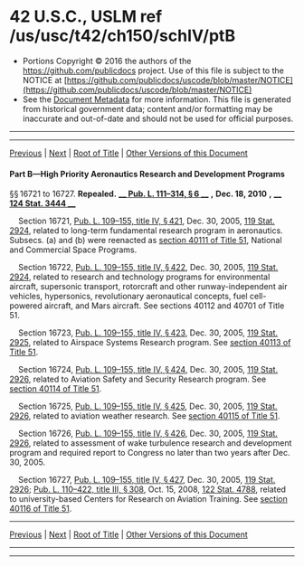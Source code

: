 ---
---

# 42 U.S.C., USLM ref /us/usc/t42/ch150/schIV/ptB

* Portions Copyright © 2016 the authors of the https://github.com/publicdocs project.
  Use of this file is subject to the NOTICE at [https://github.com/publicdocs/uscode/blob/master/NOTICE](https://github.com/publicdocs/uscode/blob/master/NOTICE)
* See the [Document Metadata](././../../../../../..//README.md) for more information.
  This file is generated from historical government data; content and/or formatting may be inaccurate and out-of-date and should not be used for official purposes.

----------
----------

[Previous](./../../../../../..//us/usc/t42/ch150/schIV/ptA/m__us_usc_t42_s16712.md) | [Next](./../../../../../..//us/usc/t42/ch150/schIV/ptC/m__us_usc_t42_ch150_schIV_ptC.md) | [Root of Title](./../../../../../../) | [Other Versions of this Document](https://publicdocs.github.io/go/links?ns=uslm&ref=%2Fus%2Fusc%2Ft42%2Fch150%2FschIV%2FptB)

#### Part B—High Priority Aeronautics Research and Development Programs

§§ 16721 to 16727. __Repealed.__  __[__  __Pub. L. 111–314, § 6__  __][/us/pl/111/314/s6]__  __,__  __Dec. 18, 2010__  __,__  __[__  __124 Stat. 3444__  __][/us/stat/124/3444]__ 

    Section 16721, [Pub. L. 109–155, title IV, § 421][/us/pl/109/155/s421], Dec. 30, 2005, [119 Stat. 2924][/us/stat/119/2924], related to long-term fundamental research program in aeronautics. Subsecs. (a) and (b) were reenacted as [section 40111 of Title 51][/us/usc/t51/s40111], National and Commercial Space Programs.

    Section 16722, [Pub. L. 109–155, title IV, § 422][/us/pl/109/155/s422], Dec. 30, 2005, [119 Stat. 2924][/us/stat/119/2924], related to research and technology programs for environmental aircraft, supersonic transport, rotorcraft and other runway-independent air vehicles, hypersonics, revolutionary aeronautical concepts, fuel cell-powered aircraft, and Mars aircraft. See sections 40112 and 40701 of Title 51.

    Section 16723, [Pub. L. 109–155, title IV, § 423][/us/pl/109/155/s423], Dec. 30, 2005, [119 Stat. 2925][/us/stat/119/2925], related to Airspace Systems Research program. See [section 40113 of Title 51][/us/usc/t51/s40113].

    Section 16724, [Pub. L. 109–155, title IV, § 424][/us/pl/109/155/s424], Dec. 30, 2005, [119 Stat. 2926][/us/stat/119/2926], related to Aviation Safety and Security Research program. See [section 40114 of Title 51][/us/usc/t51/s40114].

    Section 16725, [Pub. L. 109–155, title IV, § 425][/us/pl/109/155/s425], Dec. 30, 2005, [119 Stat. 2926][/us/stat/119/2926], related to aviation weather research. See [section 40115 of Title 51][/us/usc/t51/s40115].

    Section 16726, [Pub. L. 109–155, title IV, § 426][/us/pl/109/155/s426], Dec. 30, 2005, [119 Stat. 2926][/us/stat/119/2926], related to assessment of wake turbulence research and development program and required report to Congress no later than two years after Dec. 30, 2005.

    Section 16727, [Pub. L. 109–155, title IV, § 427][/us/pl/109/155/s427], Dec. 30, 2005, [119 Stat. 2926][/us/stat/119/2926]; [Pub. L. 110–422, title III, § 308][/us/pl/110/422/s308], Oct. 15, 2008, [122 Stat. 4788][/us/stat/122/4788], related to university-based Centers for Research on Aviation Training. See [section 40116 of Title 51][/us/usc/t51/s40116].

----------

[Previous](./../../../../../..//us/usc/t42/ch150/schIV/ptA/m__us_usc_t42_s16712.md) | [Next](./../../../../../..//us/usc/t42/ch150/schIV/ptC/m__us_usc_t42_ch150_schIV_ptC.md) | [Root of Title](./../../../../../../) | [Other Versions of this Document](https://publicdocs.github.io/go/links?ns=uslm&ref=%2Fus%2Fusc%2Ft42%2Fch150%2FschIV%2FptB)

----------
----------

[/us/pl/111/314/s6]: https://publicdocs.github.io/go/links?ns=uslm&ref=%2Fus%2Fpl%2F111%2F314%2Fs6
[/us/stat/124/3444]: https://publicdocs.github.io/go/links?ns=uslm&ref=%2Fus%2Fstat%2F124%2F3444
[/us/pl/109/155/s421]: https://publicdocs.github.io/go/links?ns=uslm&ref=%2Fus%2Fpl%2F109%2F155%2Fs421
[/us/stat/119/2924]: https://publicdocs.github.io/go/links?ns=uslm&ref=%2Fus%2Fstat%2F119%2F2924
[/us/usc/t51/s40111]: https://publicdocs.github.io/go/links?ns=uslm&ref=%2Fus%2Fusc%2Ft51%2Fs40111
[/us/pl/109/155/s422]: https://publicdocs.github.io/go/links?ns=uslm&ref=%2Fus%2Fpl%2F109%2F155%2Fs422
[/us/stat/119/2924]: https://publicdocs.github.io/go/links?ns=uslm&ref=%2Fus%2Fstat%2F119%2F2924
[/us/pl/109/155/s423]: https://publicdocs.github.io/go/links?ns=uslm&ref=%2Fus%2Fpl%2F109%2F155%2Fs423
[/us/stat/119/2925]: https://publicdocs.github.io/go/links?ns=uslm&ref=%2Fus%2Fstat%2F119%2F2925
[/us/usc/t51/s40113]: https://publicdocs.github.io/go/links?ns=uslm&ref=%2Fus%2Fusc%2Ft51%2Fs40113
[/us/pl/109/155/s424]: https://publicdocs.github.io/go/links?ns=uslm&ref=%2Fus%2Fpl%2F109%2F155%2Fs424
[/us/stat/119/2926]: https://publicdocs.github.io/go/links?ns=uslm&ref=%2Fus%2Fstat%2F119%2F2926
[/us/usc/t51/s40114]: https://publicdocs.github.io/go/links?ns=uslm&ref=%2Fus%2Fusc%2Ft51%2Fs40114
[/us/pl/109/155/s425]: https://publicdocs.github.io/go/links?ns=uslm&ref=%2Fus%2Fpl%2F109%2F155%2Fs425
[/us/stat/119/2926]: https://publicdocs.github.io/go/links?ns=uslm&ref=%2Fus%2Fstat%2F119%2F2926
[/us/usc/t51/s40115]: https://publicdocs.github.io/go/links?ns=uslm&ref=%2Fus%2Fusc%2Ft51%2Fs40115
[/us/pl/109/155/s426]: https://publicdocs.github.io/go/links?ns=uslm&ref=%2Fus%2Fpl%2F109%2F155%2Fs426
[/us/stat/119/2926]: https://publicdocs.github.io/go/links?ns=uslm&ref=%2Fus%2Fstat%2F119%2F2926
[/us/pl/109/155/s427]: https://publicdocs.github.io/go/links?ns=uslm&ref=%2Fus%2Fpl%2F109%2F155%2Fs427
[/us/stat/119/2926]: https://publicdocs.github.io/go/links?ns=uslm&ref=%2Fus%2Fstat%2F119%2F2926
[/us/pl/110/422/s308]: https://publicdocs.github.io/go/links?ns=uslm&ref=%2Fus%2Fpl%2F110%2F422%2Fs308
[/us/stat/122/4788]: https://publicdocs.github.io/go/links?ns=uslm&ref=%2Fus%2Fstat%2F122%2F4788
[/us/usc/t51/s40116]: https://publicdocs.github.io/go/links?ns=uslm&ref=%2Fus%2Fusc%2Ft51%2Fs40116


